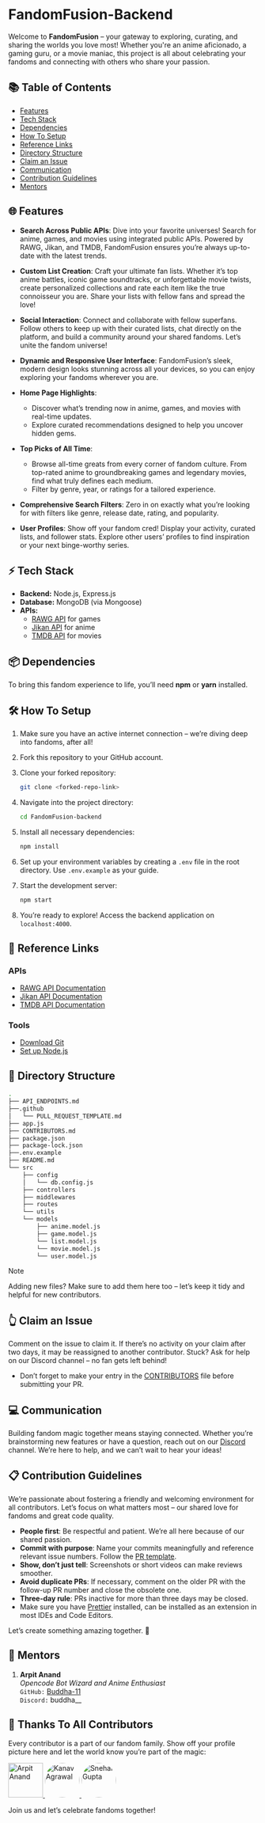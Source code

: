 # FandomFusion-Backend

Welcome to **FandomFusion** – your gateway to exploring, curating, and sharing the worlds you love most! Whether you're an anime aficionado, a gaming guru, or a movie maniac, this project is all about celebrating your fandoms and connecting with others who share your passion.

## 📚 Table of Contents

-   [Features](#-features)
-   [Tech Stack](#-tech-stack)
-   [Dependencies](#-dependencies)
-   [How To Setup](#️-how-to-setup)
-   [Reference Links](#-reference-links)
-   [Directory Structure](#-directory-structure)
-   [Claim an Issue](#-claim-an-issue)
-   [Communication](#-communication)
-   [Contribution Guidelines](#-contribution-guidelines)
-   [Mentors](#-mentors)

## 🌐 Features

-   **Search Across Public APIs**: Dive into your favorite universes! Search for anime, games, and movies using integrated public APIs. Powered by RAWG, Jikan, and TMDB, FandomFusion ensures you’re always up-to-date with the latest trends.

-   **Custom List Creation**: Craft your ultimate fan lists. Whether it’s top anime battles, iconic game soundtracks, or unforgettable movie twists, create personalized collections and rate each item like the true connoisseur you are. Share your lists with fellow fans and spread the love!

-   **Social Interaction**: Connect and collaborate with fellow superfans. Follow others to keep up with their curated lists, chat directly on the platform, and build a community around your shared fandoms. Let’s unite the fandom universe!

-   **Dynamic and Responsive User Interface**: FandomFusion’s sleek, modern design looks stunning across all your devices, so you can enjoy exploring your fandoms wherever you are.

-   **Home Page Highlights**:
    -   Discover what’s trending now in anime, games, and movies with real-time updates.
    -   Explore curated recommendations designed to help you uncover hidden gems.

-   **Top Picks of All Time**:
    -   Browse all-time greats from every corner of fandom culture. From top-rated anime to groundbreaking games and legendary movies, find what truly defines each medium.
    -   Filter by genre, year, or ratings for a tailored experience.

-   **Comprehensive Search Filters**: Zero in on exactly what you’re looking for with filters like genre, release date, rating, and popularity. 

-   **User Profiles**: Show off your fandom cred! Display your activity, curated lists, and follower stats. Explore other users’ profiles to find inspiration or your next binge-worthy series.

## ⚡ Tech Stack

-   **Backend:** Node.js, Express.js
-   **Database:** MongoDB (via Mongoose)
-   **APIs:**
    -   [RAWG API](https://api.rawg.io/docs/) for games
    -   [Jikan API](https://docs.api.jikan.moe/) for anime
    -   [TMDB API](https://developer.themoviedb.org/reference/intro/getting-started) for movies

## 📦 Dependencies

To bring this fandom experience to life, you’ll need **npm** or **yarn** installed.

## 🛠️ How To Setup

1. Make sure you have an active internet connection – we’re diving deep into fandoms, after all!
2. Fork this repository to your GitHub account.
3. Clone your forked repository:

   ```bash
   git clone <forked-repo-link>
   ```

4. Navigate into the project directory:

   ```bash
   cd FandomFusion-backend
   ```

5. Install all necessary dependencies:

   ```bash
   npm install
   ```

6. Set up your environment variables by creating a `.env` file in the root directory. Use `.env.example` as your guide.

7. Start the development server:

   ```bash
   npm start
   ```

8. You’re ready to explore! Access the backend application on `localhost:4000`.

## 🔗 Reference Links

### APIs

-   [RAWG API Documentation](https://api.rawg.io/docs/)
-   [Jikan API Documentation](https://docs.api.jikan.moe/)
-   [TMDB API Documentation](https://developer.themoviedb.org/reference/intro/getting-started)

### Tools

-   [Download Git](https://git-scm.com/downloads)
-   [Set up Node.js](https://nodejs.org/en/blog/release/)

## 📁 Directory Structure

```bash
.
├── API_ENDPOINTS.md
├──.github
│   └── PULL_REQUEST_TEMPLATE.md
├── app.js
├── CONTRIBUTORS.md
├── package.json
├── package-lock.json
├──.env.example
├── README.md
└── src
    ├── config
    │   └── db.config.js
    ├── controllers
    ├── middlewares
    ├── routes
    └── utils
    └── models
        ├── anime.model.js
        ├── game.model.js
        └── list.model.js
        └── movie.model.js
        └── user.model.js

```
> [!NOTE]
> Adding new files? Make sure to add them here too – let’s keep it tidy and helpful for new contributors.

## 👆 Claim an Issue

Comment on the issue to claim it. If there’s no activity on your claim after two days, it may be reassigned to another contributor. Stuck? Ask for help on our Discord channel – no fan gets left behind!

-   Don’t forget to make your entry in the [CONTRIBUTORS](CONTRIBUTORS.md) file before submitting your PR.

## 💻 Communication

Building fandom magic together means staying connected. Whether you’re brainstorming new features or have a question, reach out on our [Discord](https://discord.gg/YcUxtezg) channel. We’re here to help, and we can’t wait to hear your ideas!

## 📋 Contribution Guidelines

We’re passionate about fostering a friendly and welcoming environment for all contributors. Let’s focus on what matters most – our shared love for fandoms and great code quality.

-   **People first**: Be respectful and patient. We’re all here because of our shared passion.
-   **Commit with purpose**: Name your commits meaningfully and reference relevant issue numbers. Follow the [PR template](.github/PULL_REQUEST_TEMPLATE.md).
-   **Show, don’t just tell**: Screenshots or short videos can make reviews smoother.
-   **Avoid duplicate PRs**: If necessary, comment on the older PR with the follow-up PR number and close the obsolete one.
-   **Three-day rule**: PRs inactive for more than three days may be closed.
-   Make sure you have [Prettier](https://prettier.io/) installed, can be installed as an extension in most IDEs and Code Editors.

Let’s create something amazing together. 🌟

## 🤝 Mentors

1.  **Arpit Anand**  
    _Opencode Bot Wizard and Anime Enthusiast_  
    `GitHub:` [Buddha-11](https://github.com/Buddha-11)  
    `Discord:` buddha__  

## 💪 Thanks To All Contributors

Every contributor is a part of our fandom family. Show off your profile picture here and let the world know you’re part of the magic:

<div align="left">
    <!-- FORMAT TO ADD YOUR ENTRY
    <a href="https://github.com/<GITHUB_USERNAME>" title="<GITHUB_USERNAME>">
        <img src="https://github.com/<GITHUB_USERNAME>.png" width="70px" style="border-radius: 50%" alt="<FULL_NAME>">
    </a>
    replace <GITHUB_USERNAME> with your GitHub username
    replace <FULL_NAME> with your full name
    -->
    <a href="https://github.com/Buddha-11" title="Arpit Anand">
        <img src="https://github.com/Buddha-11.png" width="70px" alt="Arpit Anand">
    </a>
    <a href="https://github.com/HGRgamer" title="HGRgamer">
        <img src="https://github.com/HGRgamer.png" width="70px" style="border-radius: 50%" alt="Kanav Agrawal">
    </a>  
    <a href="https://github.com/Snehalgupta-07" title="Snehalgupta-07">
    <img src="https://github.com/Snehalgupta-07.png" width="70px" style="border-radius: 50%" alt="Snehal Gupta">
    </a>

</div>

Join us and let’s celebrate fandoms together!
